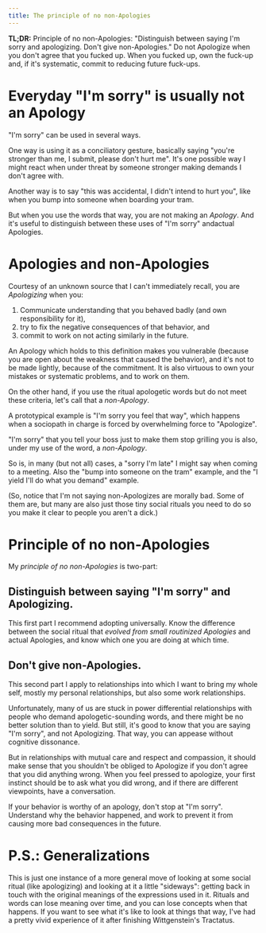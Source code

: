 ```yaml
---
title: The principle of no non-Apologies
---
```


**TL;DR:** Principle of no non-Apologies: "Distinguish between saying I'm sorry
and apologizing. Don't give non-Apologies." Do not Apologize when you don't
agree that you fucked up. When you fucked up, own the fuck-up and, if it's
systematic, commit to reducing future fuck-ups.

# Everyday "I'm sorry" is usually not an Apology

"I'm sorry" can be used in several ways.

One way is using it as a conciliatory gesture, basically saying "you're stronger
than me, I submit, please don't hurt me". It's one possible way I might react
when under threat by someone stronger making demands I don't agree with.

Another way is to say "this was accidental, I didn't intend to hurt you", like
when you bump into someone when boarding your tram.

But when you use the words that way, you are not making an _Apology_.  And it's
useful to distinguish between these uses of "I'm sorry" andactual Apologies.

# Apologies and non-Apologies

Courtesy of an unknown source that I can't immediately recall, you are
_Apologizing_ when you:

1. Communicate understanding that you behaved badly (and own responsibility for
   it),
2. try to fix the negative consequences of that behavior, and
3. commit to work on not acting similarly in the future.

An Apology which holds to this definition makes you vulnerable (because you are
open about the weakness that caused the behavior), and it's not to be made
lightly, because of the commitment. It is also virtuous to own your mistakes or
systematic problems, and to work on them.

On the other hand, if you use the ritual apologetic words but do not meet these criteria, let's call that a
_non-Apology_.

A prototypical example is "I'm sorry you feel that way", which happens when a
sociopath in charge is forced by overwhelming force to "Apologize".

"I'm sorry" that you tell your boss just to make them stop grilling you is also,
under my use of the word, a _non-Apology_.

So is, in many (but not all) cases, a "sorry I'm late" I might say when coming
to a meeting. Also the "bump into someone on the tram" example, and the "I yield
I'll do what you demand" example.

(So, notice that I'm not saying non-Apologizes are morally bad. Some of them
are, but many are also just those tiny social rituals you need to do so you
make it clear to people you aren't a dick.)

# Principle of no non-Apologies

My _principle of no non-Apologies_ is two-part:

## Distinguish between saying "I'm sorry" and Apologizing.

This first part I recommend adopting universally. Know the difference between
the social ritual that _evolved from small routinized Apologies_ and actual
Apologies, and know which one you are doing at which time.

## Don't give non-Apologies.

This second part I apply to relationships into which I want to bring my whole
self, mostly my personal relationships, but also some work relationships.

Unfortunately, many of us are stuck in power differential relationships with
people who demand apologetic-sounding words, and there might be no better
solution than to yield. But still, it's good to know that you are saying "I'm
sorry", and not Apologizing. That way, you can appease without cognitive
dissonance.

But in relationships with mutual care and respect and compassion, it should make
sense that you shouldn't be obliged to Apologize if you don't agree that you did
anything wrong.  When you feel pressed to apologize, your first instinct should
be to ask what you did wrong, and if there are different viewpoints, have a
conversation.

If your behavior is worthy of an apology, don't stop at "I'm sorry". Understand
why the behavior happened, and work to prevent it from causing more bad
consequences in the future.

# P.S.: Generalizations

This is just one instance of a more general move of looking at some social
ritual (like apologizing) and looking at it a little "sideways": getting back
in touch with the original meanings of the expressions used in it. Rituals and
words can lose meaning over time, and you can lose concepts when that happens.
If you want to see what it's like to look at things that way, I've had a pretty
vivid experience of it after finishing Wittgenstein's Tractatus.
